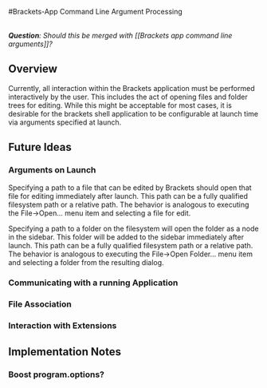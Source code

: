 #Brackets-App Command Line Argument Processing

<br>_**Question**: Should this be merged with [[Brackets app command line arguments]]?_

## Overview
Currently, all interaction within the Brackets application must be performed interactively by the user.  This includes the act of opening files and folder trees for editing.  While this might be acceptable for most cases, it is desirable for the brackets shell application to be configurable at launch time via arguments specified at launch.

## Future Ideas
### Arguments on Launch

   Specifying a path to a file that can be edited by Brackets should open that file for editing immediately after launch.  This path can be a fully qualified filesystem path or a relative path.  The behavior is analogous to executing the File->Open... menu item and selecting a file for edit.

   Specifying a path to a folder on the filesystem will open the folder as a node in the sidebar.  This folder will be added to the sidebar immediately after launch.  This path can be a fully qualified filesystem path or a relative path.  The behavior is analogous to executing the File->Open Folder... menu item and selecting a folder from the resulting dialog.

### Communicating with a running Application

### File Association

### Interaction with Extensions

## Implementation Notes

### Boost program.options?

